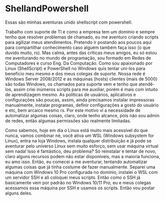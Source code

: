 # ShellandPowershell
Essas são minhas aventuras unido shellscript com powershell.

Trabalho com suporte de TI e como a empresa tem um domínio e sempre tenho que resolver problemas de chamado, eu me aventuro criando scripts para agilizar meus atendimentos. Pretendo ir postando aos poucos aqui para compartilhar conhecimento caso alguém também faça isso (o que duvido muito, rs). Mas calma, antes das críticas meus amigos, eu só estou me aventurando no mundo de programação, sou formado em Redes de Computadores e curso Eng. Da Computação. Como sou apaixonado por Linux (ShellScript) e PowerShell no Windows quis tentar uni-los para benefício meu mesmo e dos meus colegas de suporte. Nossa rede é Windows Server 2008/2012 e as máquinas (hosts) clientes (mais de 5000) são todas Windows, os chamados para suporte vem e tenho que atendê-los, assim criei inúmeros scripts para me auxiliar, porém é mais com intuito de aprendizagem mesmo. As políticas de usuários, aplicativos e configurações são poucas, assim, ainda precisamos instalar impressoras manualmente, instalar programas, definir configurações a gosto do usuário e etc, bem arcaico mesmo rs. Por este motivo ví a necessidade de automatizar algumas coisas, claro, onde tenho alcance, pois não sou admin de redes, então algumas permissões são realmente limitadas.

Como sabemos, hoje em dia o Linux está muito mais acessível do que nunca, vamos combinar né, você ativa um WSL (Windows subsystem for Linux), entra na loja Windows, instala qualquer distribuição e já pode se aventurar pelo universo Linux sem muito esforço, sem usar máquina virtual sem nada! Isso é fantástico, deu problema? Só reinstalar e tentar de novo, claro alguns recursos podem não estar disponíveis, mas a maioria funciona, eu amo isso. Então, eu comecei a me aventurar, tentando automatizar algumas coisas que já tinha costume de fazer manualmente. Separei uma máquina com Windows 10 Pro configurada no domínio, instalei o WSL com um servidor SSH e ali coloquei meus scripts. Então como o SSH já basicamente vem por padrão no Windows 10/11 Pro, eu e meus colegas acessamos essa máquina por SSH e usamos os scripts. Então vou postar alguns deles.
